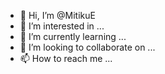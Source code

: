 - 👋 Hi, I’m @MitikuE
- 👀 I’m interested in ...
- 🌱 I’m currently learning ...
- 💞️ I’m looking to collaborate on ...
- 📫 How to reach me ...

<!---
MitikuE/MitikuE is a ✨ special ✨ repository because its `README.md` (this file) appears on your GitHub profile.
You can click the Preview link to take a look at your changes.
--->
